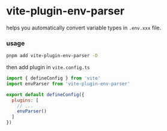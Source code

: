 # vite-plugin-env-parser

helps you automatically convert variable types in `.env.xxx` file.

### usage

```bash
pnpm add vite-plugin-env-parser -D
```

then add plugin in `vite.config.ts`

```js
import { defineConfig } from 'vite'
import envParser from 'vite-plugin-env-parser'

export default defineConfig({
  plugins: [
    // ...
    envParser()
  ]
})
```